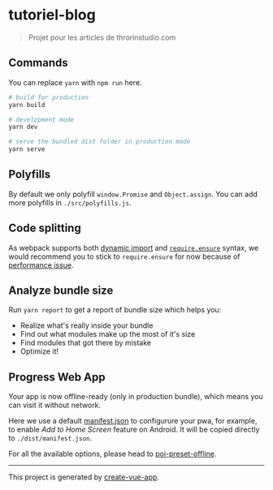 # tutoriel-blog

> Projet pour les articles de throrinstudio.com

## Commands

You can replace `yarn` with `npm run` here.

```bash
# build for production
yarn build

# development mode
yarn dev

# serve the bundled dist folder in production mode
yarn serve
```

## Polyfills

By default we only polyfill `window.Promise` and `Object.assign`. You can add more polyfills in `./src/polyfills.js`.

## Code splitting

As webpack supports both [dynamic import](https://webpack.js.org/guides/code-splitting-async/#dynamic-import-import-) and [`require.ensure`](https://webpack.js.org/guides/code-splitting-async/#require-ensure-) syntax, we would recommend you to stick to `require.ensure` for now because of [performance issue](https://github.com/webpack/webpack/issues/4636).

## Analyze bundle size

Run `yarn report` to get a report of bundle size which helps you:

- Realize what's really inside your bundle
- Find out what modules make up the most of it's size
- Find modules that got there by mistake
- Optimize it!


## Progress Web App

Your app is now offline-ready (only in production bundle), which means you can visit it without network.

Here we use a default [manifest.json](./static/manifest.json) to configurure your pwa, for example, to enable *Add to Home Screen* feature on Android. It will be copied directly to `./dist/manifest.json`.


For all the available options, please head to [poi-preset-offline](https://github.com/egoist/poi/tree/master/packages/poi-preset-offline#api).

---

This project is generated by [create-vue-app](https://github.com/egoist/create-vue-app).
